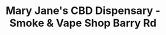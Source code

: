 ---
title: "Mary Jane's CBD Dispensary - Smoke & Vape Shop Barry Rd"
url: /kansas-city/mary-janes-cbd-dispensary-smoke-and-vape-shop-barry-rd/
shop: tobacco
---